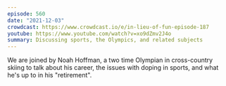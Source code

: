 ```yaml
---
episode: 560
date: "2021-12-03"
crowdcast: https://www.crowdcast.io/e/in-lieu-of-fun-episode-187
youtube: https://www.youtube.com/watch?v=xo9dZmv2J4o
summary: Discussing sports, the Olympics, and related subjects
---
```

We are joined by Noah Hoffman, a two time Olympian in cross-country skiing to talk about his career, the issues with doping in sports, and what he's up to in his "retirement".

